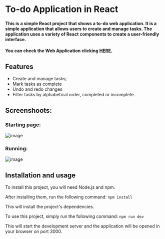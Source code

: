 # To-do Application in React
#### This is a simple React project that shows a to-do web application. It is a simple application that allows users to create and manage tasks. The application uses a variety of React components to create a user-friendly interface.
#### You can check the Web Application clicking [HERE.](pedrosmaxy.github.io/To-do_React/)

## Features
* Create and manage tasks;
* Mark tasks as complete
* Undo and redo changes
* Filter tasks by alphabetical order, completed or incomplete.

## Screenshoots:

### Starting page:

![image](https://github.com/PedroSmaxY/To-do_React/assets/127573080/5cded6dd-a59a-4672-bf36-e0428e24bd08)

### Running: 

![image](https://github.com/PedroSmaxY/To-do_React/assets/127573080/90abbd5c-2088-4195-8b74-e154ffdf732b)



 
## Installation and usage
To install this project, you will need Node.js and npm. 

After installing them, run the following command: `npm install`

This will install the project's dependencies.
 
To use this project, simply run the following command: `npm run dev`

This will start the development server and the application will be opened in your browser on port 3000.
